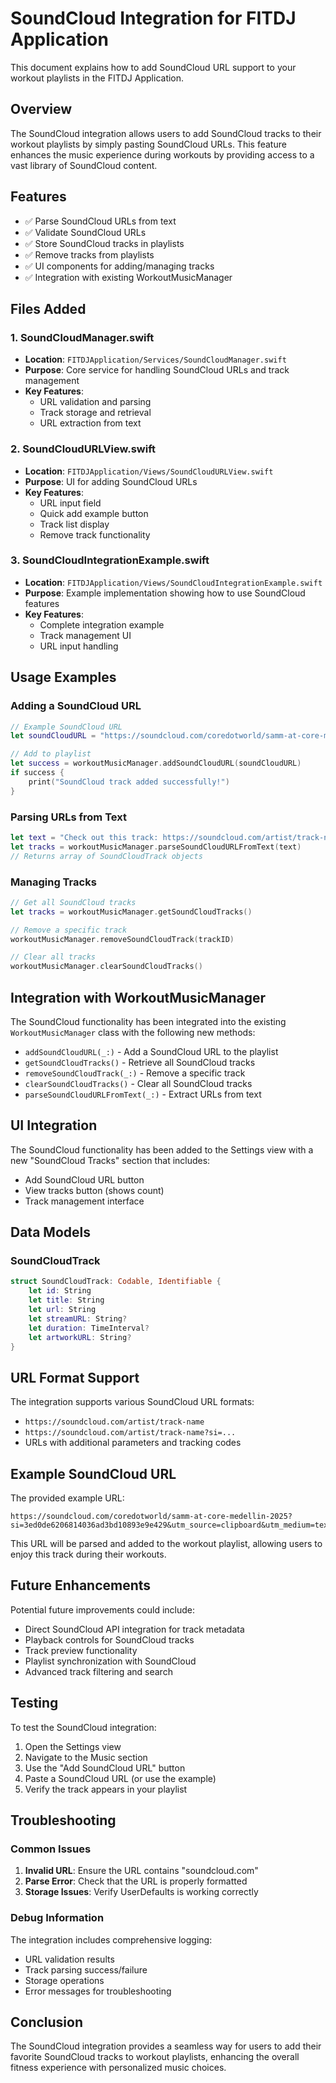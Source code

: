 # SoundCloud Integration for FITDJ Application

This document explains how to add SoundCloud URL support to your workout playlists in the FITDJ Application.

## Overview

The SoundCloud integration allows users to add SoundCloud tracks to their workout playlists by simply pasting SoundCloud URLs. This feature enhances the music experience during workouts by providing access to a vast library of SoundCloud content.

## Features

- ✅ Parse SoundCloud URLs from text
- ✅ Validate SoundCloud URLs
- ✅ Store SoundCloud tracks in playlists
- ✅ Remove tracks from playlists
- ✅ UI components for adding/managing tracks
- ✅ Integration with existing WorkoutMusicManager

## Files Added

### 1. SoundCloudManager.swift
- **Location**: `FITDJApplication/Services/SoundCloudManager.swift`
- **Purpose**: Core service for handling SoundCloud URLs and track management
- **Key Features**:
  - URL validation and parsing
  - Track storage and retrieval
  - URL extraction from text

### 2. SoundCloudURLView.swift
- **Location**: `FITDJApplication/Views/SoundCloudURLView.swift`
- **Purpose**: UI for adding SoundCloud URLs
- **Key Features**:
  - URL input field
  - Quick add example button
  - Track list display
  - Remove track functionality

### 3. SoundCloudIntegrationExample.swift
- **Location**: `FITDJApplication/Views/SoundCloudIntegrationExample.swift`
- **Purpose**: Example implementation showing how to use SoundCloud features
- **Key Features**:
  - Complete integration example
  - Track management UI
  - URL input handling

## Usage Examples

### Adding a SoundCloud URL

```swift
// Example SoundCloud URL
let soundCloudURL = "https://soundcloud.com/coredotworld/samm-at-core-medellin-2025?si=3ed0de6206814036ad3bd10893e9e429&utm_source=clipboard&utm_medium=text&utm_campaign=social_sharing"

// Add to playlist
let success = workoutMusicManager.addSoundCloudURL(soundCloudURL)
if success {
    print("SoundCloud track added successfully!")
}
```

### Parsing URLs from Text

```swift
let text = "Check out this track: https://soundcloud.com/artist/track-name"
let tracks = workoutMusicManager.parseSoundCloudURLFromText(text)
// Returns array of SoundCloudTrack objects
```

### Managing Tracks

```swift
// Get all SoundCloud tracks
let tracks = workoutMusicManager.getSoundCloudTracks()

// Remove a specific track
workoutMusicManager.removeSoundCloudTrack(trackID)

// Clear all tracks
workoutMusicManager.clearSoundCloudTracks()
```

## Integration with WorkoutMusicManager

The SoundCloud functionality has been integrated into the existing `WorkoutMusicManager` class with the following new methods:

- `addSoundCloudURL(_:)` - Add a SoundCloud URL to the playlist
- `getSoundCloudTracks()` - Retrieve all SoundCloud tracks
- `removeSoundCloudTrack(_:)` - Remove a specific track
- `clearSoundCloudTracks()` - Clear all SoundCloud tracks
- `parseSoundCloudURLFromText(_:)` - Extract URLs from text

## UI Integration

The SoundCloud functionality has been added to the Settings view with a new "SoundCloud Tracks" section that includes:

- Add SoundCloud URL button
- View tracks button (shows count)
- Track management interface

## Data Models

### SoundCloudTrack

```swift
struct SoundCloudTrack: Codable, Identifiable {
    let id: String
    let title: String
    let url: String
    let streamURL: String?
    let duration: TimeInterval?
    let artworkURL: String?
}
```

## URL Format Support

The integration supports various SoundCloud URL formats:

- `https://soundcloud.com/artist/track-name`
- `https://soundcloud.com/artist/track-name?si=...`
- URLs with additional parameters and tracking codes

## Example SoundCloud URL

The provided example URL:
```
https://soundcloud.com/coredotworld/samm-at-core-medellin-2025?si=3ed0de6206814036ad3bd10893e9e429&utm_source=clipboard&utm_medium=text&utm_campaign=social_sharing
```

This URL will be parsed and added to the workout playlist, allowing users to enjoy this track during their workouts.

## Future Enhancements

Potential future improvements could include:

- Direct SoundCloud API integration for track metadata
- Playback controls for SoundCloud tracks
- Track preview functionality
- Playlist synchronization with SoundCloud
- Advanced track filtering and search

## Testing

To test the SoundCloud integration:

1. Open the Settings view
2. Navigate to the Music section
3. Use the "Add SoundCloud URL" button
4. Paste a SoundCloud URL (or use the example)
5. Verify the track appears in your playlist

## Troubleshooting

### Common Issues

1. **Invalid URL**: Ensure the URL contains "soundcloud.com"
2. **Parse Error**: Check that the URL is properly formatted
3. **Storage Issues**: Verify UserDefaults is working correctly

### Debug Information

The integration includes comprehensive logging:
- URL validation results
- Track parsing success/failure
- Storage operations
- Error messages for troubleshooting

## Conclusion

The SoundCloud integration provides a seamless way for users to add their favorite SoundCloud tracks to workout playlists, enhancing the overall fitness experience with personalized music choices.
